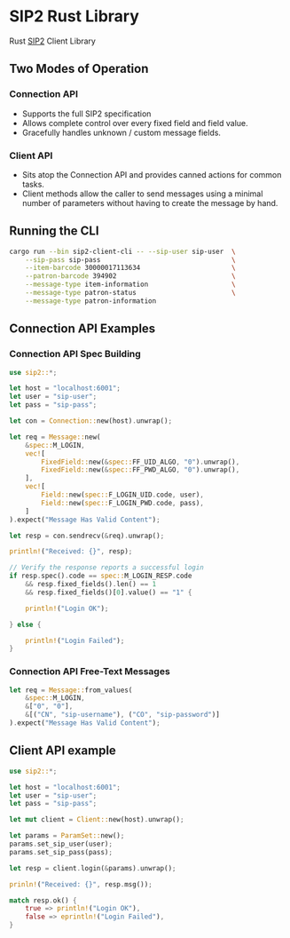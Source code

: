 # SIP2 Rust Library

Rust [SIP2](https://en.wikipedia.org/wiki/Standard_Interchange_Protocol)
Client Library

## Two Modes of Operation

### Connection API

* Supports the full SIP2 specification
* Allows complete control over every fixed field and field value.
* Gracefully handles unknown / custom message fields.

### Client API

* Sits atop the Connection API and provides canned actions for common tasks.  
* Client methods allow the caller to send messages using a minimal
  number of parameters without having to create the message by hand.

## Running the CLI

```sh
cargo run --bin sip2-client-cli -- --sip-user sip-user  \
    --sip-pass sip-pass                                 \
    --item-barcode 30000017113634                       \
    --patron-barcode 394902                             \
    --message-type item-information                     \
    --message-type patron-status                        \
    --message-type patron-information

```

## Connection API Examples

### Connection API Spec Building

```rs
use sip2::*;

let host = "localhost:6001";
let user = "sip-user";
let pass = "sip-pass";

let con = Connection::new(host).unwrap();

let req = Message::new(
    &spec::M_LOGIN,
    vec![
        FixedField::new(&spec::FF_UID_ALGO, "0").unwrap(),
        FixedField::new(&spec::FF_PWD_ALGO, "0").unwrap(),
    ],
    vec![
        Field::new(spec::F_LOGIN_UID.code, user),
        Field::new(spec::F_LOGIN_PWD.code, pass),
    ]
).expect("Message Has Valid Content");

let resp = con.sendrecv(&req).unwrap();

println!("Received: {}", resp);

// Verify the response reports a successful login
if resp.spec().code == spec::M_LOGIN_RESP.code
    && resp.fixed_fields().len() == 1
    && resp.fixed_fields()[0].value() == "1" {

    println!("Login OK");

} else {

    println!("Login Failed");
}
```

### Connection API Free-Text Messages

```rs
let req = Message::from_values(
    &spec::M_LOGIN,
    &["0", "0"],
    &[("CN", "sip-username"), ("CO", "sip-password")]
).expect("Message Has Valid Content");
```

## Client API example


```rs
use sip2::*;

let host = "localhost:6001";
let user = "sip-user";
let pass = "sip-pass";

let mut client = Client::new(host).unwrap();

let params = ParamSet::new();
params.set_sip_user(user);
params.set_sip_pass(pass);

let resp = client.login(&params).unwrap();

prinln!("Received: {}", resp.msg());

match resp.ok() {
    true => println!("Login OK"),
    false => eprintln!("Login Failed"),
}

```


